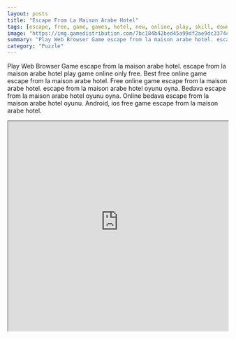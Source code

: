 ```yaml
---
layout: posts
title: "Escape From La Maison Arabe Hotel"
tags: [escape, free, game, games, hotel, new, online, play, skill, download, eight, la, maison, arabe, free, online, games, oyna, game, free, games, play, play, games]
image: "https://img.gamedistribution.com/7bc184b42bed45a99df2ae9dc3374cc8.jpg"
summary: "Play Web Browser Game escape from la maison arabe hotel. escape from la maison arabe hotel play game online only free. Best free online game escape from la maison arabe hotel. Free online game escape from la maison arabe hotel. escape from la maison arabe hotel oyunu oyna. Bedava escape from la maison arabe hotel oyunu oyna. Online bedava escape from la maison arabe hotel oyunu. Android, ios free game escape from la maison arabe hotel."
category: "Puzzle"
---
```


Play Web Browser Game escape from la maison arabe hotel. escape from la maison arabe hotel play game online only free. Best free online game escape from la maison arabe hotel. Free online game escape from la maison arabe hotel. escape from la maison arabe hotel oyunu oyna. Bedava escape from la maison arabe hotel oyunu oyna. Online bedava escape from la maison arabe hotel oyunu. Android, ios free game escape from la maison arabe hotel.

<iframe width="100%" height="480px;" src="https://flash.gamedistribution.com?game=7bc184b42bed45a99df2ae9dc3374cc8"></iframe>